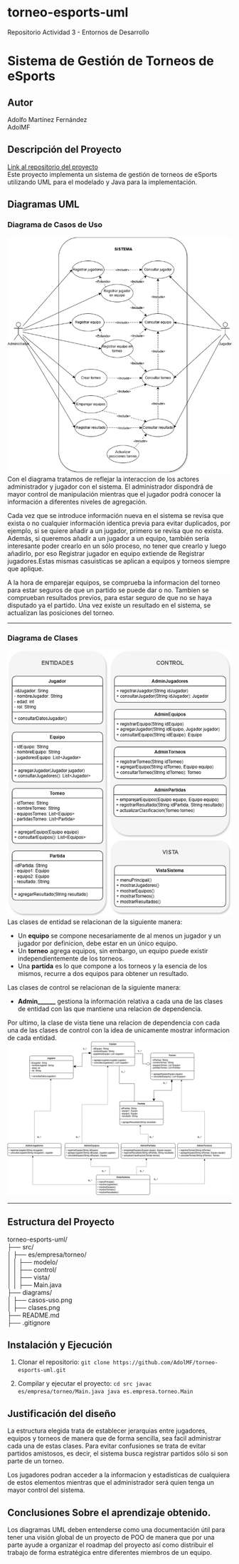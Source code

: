 # torneo-esports-uml
Repositorio Actividad 3 - Entornos de Desarrollo

# Sistema de Gestión de Torneos de eSports

## Autor
Adolfo Martínez Fernández  
AdolMF

## Descripción del Proyecto
[Link al repositorio del proyecto](https://github.com/AdolMF/torneo-esports-uml/)  
Este proyecto implementa un sistema de gestión de torneos de eSports utilizando UML para el modelado y Java para la implementación.

## Diagramas UML
### Diagrama de Casos de Uso
![Diagrama de casos de uso](diagrams/casos-uso.png)  
Con el diagrama tratamos de reflejar la interaccion de los actores administrador y jugador con el sistema.
El administrador dispondrá de mayor control de manipulación mientras que el jugador podrá conocer la información a diferentes niveles de agregación.  
  
Cada vez que se introduce información nueva en el sistema se revisa que exista o no cualquier información identica previa para evitar duplicados, por ejemplo, si se quiere añadir a un jugador, primero se revisa que no exista. Además, si queremos añadir a un jugador a un equipo, también sería interesante poder crearlo en un sólo proceso, no tener que crearlo y luego añadirlo, por eso Registrar jugador en equipo extiende de Registrar jugadores.Estas mismas casuisticas se aplican a equipos y torneos siempre que aplique.  
  
A la hora de emparejar equipos, se comprueba la informacion del torneo para estar seguros de que un partido se puede dar o no. Tambien se comprueban resultados previos, para estar seguro de que no se haya disputado ya el partido. Una vez existe un resultado en el sistema, se actualizan las posiciones del torneo.
_______________________________________________________________________________  

### Diagrama de Clases
![Diagrama de clases](diagrams/tipo_clases.png)  
Las clases de entidad se relacionan de la siguiente manera:  
- Un **equipo** se compone necesariamente de al menos un jugador y un jugador por definicion, debe estar en un único equipo.
- Un **torneo** agrega equipos, sin embargo, un equipo puede existir independientemente de los torneos.
- Una **partida** es lo que compone a los torneos y la esencia de los mismos, recurre a dos equipos para obtener un resultado.
  
Las clases de control se relacionan de la siguiente manera:  
- **Admin______** gestiona la información relativa a cada una de las clases de entidad con las que mantiene una relacion de dependencia.
  
Por ultimo, la clase de vista tiene una relacion de dependencia con cada una de las clases de control con la idea de unicamente mostrar informacion de cada entidad.
![Diagrama de clases](diagrams/clases.png)  
_______________________________________________________________________________  

## Estructura del Proyecto 
torneo-esports-uml/  
├── src/  
│ ├── es/empresa/torneo/  
│ │ ├── modelo/  
│ │ ├── control/  
│ │ ├── vista/  
│ │ ├── Main.java  
├── diagrams/  
│ ├── casos-uso.png  
│ ├── clases.png  
├── README.md  
├── .gitignore  

## Instalación y Ejecución
1. Clonar el repositorio:
`git clone https://github.com/AdolMF/torneo-esports-uml.git`

2. Compilar y ejecutar el proyecto:
`cd src javac es/empresa/torneo/Main.java java es.empresa.torneo.Main`

## Justificación del diseño 
La estructura elegida trata de establecer jerarquias entre jugadores, equipos y torneos de manera que de forma sencilla, sea facil administrar cada una de estas clases. Para evitar confusiones se trata de evitar partidos amistosos, es decir, el sistema busca registrar partidos sólo si son parte de un torneo.

Los jugadores podran acceder a la informacion y estadisticas de cualquiera de estos elementos mientras que el administrador será quien tenga un mayor control del sistema.

## Conclusiones Sobre el aprendizaje obtenido.
Los diagramas UML deben entenderse como una documentación útil para tener una visión global de un proyecto de POO de manera que por una parte ayude a organizar el roadmap del proyecto así como distribuir el trabajo de forma estratégica entre diferentes miembros de un equipo.
